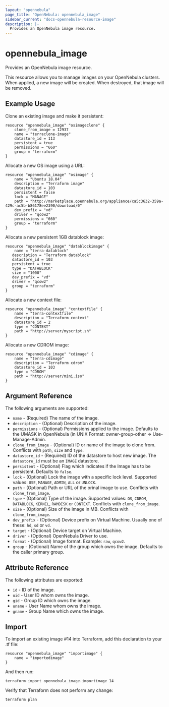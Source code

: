```yaml
---
layout: "opennebula"
page_title: "OpenNebula: opennebula_image"
sidebar_current: "docs-opennebula-resource-image"
description: |-
  Provides an OpenNebula image resource.
---
```


# opennebula_image

Provides an OpenNebula image resource.

This resource allows you to manage images on your OpenNebula clusters. When applied,
a new image will be created. When destroyed, that image will be removed.

## Example Usage

Clone an existing image and make it persistent:
```hcl
resource "opennebula_image" "osimageclone" {
    clone_from_image = 12937
    name = "terraclone-image"
    datastore_id = 113
    persistent = true
    permissions = "660"
    group = "terraform"
}
```

Allocate a new OS image using a URL:
```hcl
resource "opennebula_image" "osimage" {
    name = "Ubuntu 18.04"
    description = "Terraform image"
    datastore_id = 103
    persistent = false
    lock = "MANAGE"
    path = "http://marketplace.opennebula.org/appliance/ca5c3632-359a-429c-ac5b-b86178ee2390/download/0"
    dev_prefix = "vd"
    driver = "qcow2"
    permissions = "660"
    group = "terraform"
}
```

Allocate a new persistent 1GB datablock image:
```hcl
resource "opennebula_image" "datablockimage" {
    name = "terra-datablock"
   description = "Terraform datablock"
   datastore_id = 103
   persistent = true
   type = "DATABLOCK"
   size = "1000"
   dev_prefix = "vd"
   driver = "qcow2"
   group = "terraform"
}
```

Allocate a new context file:
```hcl
resource "opennebula_image" "contextfile" {
    name = "terra-contextfile"
    description = "Terraform context"
    datastore_id = 2
    type = "CONTEXT"
    path = "http://server/myscript.sh"
}
```

Allocate a new CDROM image:
```hcl
resource "opennebula_image" "cdimage" {
    name = "terra-cdimage"
    description = "Terraform cdrom"
    datastore_id = 103
    type = "CDROM"
    path = "http://server/mini.iso"
}
```

## Argument Reference

The following arguments are supported:

* `name` - (Required) The name of the image.
* `description` - (Optional) Description of the image.
* `permissions` - (Optional) Permissions applied to the image. Defaults to the UMASK in OpenNebula (in UNIX Format: owner-group-other => Use-Manage-Admin.
* `clone_from_image` - (Optional) ID or name of the image to clone from. Conflicts with `path`, `size` and `type`.
* `datastore_id` - (Required) ID of the datastore to host new image. The `datastore_id` must be an `IMAGE` datastore.
* `persistent` - (Optional) Flag which indicates if the Image has to be persistent. Defaults to `false`.
* `lock` - (Optional) Lock the image with a specific lock level. Supported values: `USE`, `MANAGE`, `ADMIN`, `ALL` or `UNLOCK`.
* `path` - (Optional) Path or URL of the orinal image to use. Conflicts with `clone_from_image`.
* `type` - (Optional) Type of the image. Supported values: `OS`, `CDROM`, `DATABLOCK`, `KERNEL`, `RAMDISK` or `CONTEXT`. Conflicts with `clone_from_image`.
* `size` - (Optional) Size of the image in MB. Conflicts with `clone_from_image`.
* `dev_prefix` - (Optional) Device prefix on Virtual Machine. Usually one of these: `hd`, `sd` or `vd`.
* `target` - (Optional) Device target on Virtual Machine.
* `driver` - (Optional) OpenNebula Driver to use.
* `format` - (Optional) Image format. Example: `raw`, `qcow2`.
* `group` - (Optional) Name of the group which owns the image. Defaults to the caller primary group.


## Attribute Reference

The following attributes are exported:
* `id` - ID of the image.
* `uid` - User ID whom owns the image.
* `gid` - Group ID which owns the image.
* `uname` - User Name whom owns the image.
* `gname` - Group Name which owns the image.

## Import

To import an existing image #14 into Terraform, add this declaration to your .tf file:

```hcl
resource "opennebula_image" "importimage" {
    name = "importedimage"
}
```

And then run:

```
terraform import opennebula_image.importimage 14
```

Verify that Terraform does not perform any change:

```
terraform plan
```
